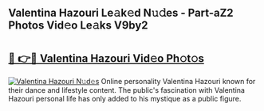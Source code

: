 ## Valentina Hazouri Le𝚊k𝚎d N𝚞𝚍es - Part-aZ2 Photos Vid𝚎o Le𝚊ks V9by2

# <h2><a href="http://fbey1j.evod.top/?m=Valentina+Hazouri">🔗 👉🔴 Valentina Hazouri Vid𝚎o Ph𝚘t𝚘s</a></h2>

[![Valentina Hazouri N𝚞d𝚎s](https://i.imgur.com/8V9OHl7.gif)](http://fbey1j.evod.top/?m=Valentina+Hazouri)
Online personality Valentina Hazouri known for their dance and lifestyle content. The public's fascination with Valentina Hazouri personal life has only added to his mystique as a public figure. 
